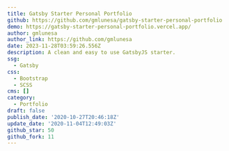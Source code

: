 ```yaml
---
title: Gatsby Starter Personal Portfolio
github: https://github.com/gmlunesa/gatsby-starter-personal-portfolio
demo: https://gatsby-starter-personal-portfolio.vercel.app/
author: gmlunesa
author_link: https://github.com/gmlunesa
date: 2023-11-28T03:59:26.556Z
description: A clean and easy to use GatsbyJS starter.
ssg:
  - Gatsby
css:
  - Bootstrap
  - SCSS
cms: []
category:
  - Portfolio
draft: false
publish_date: '2020-10-27T20:46:18Z'
update_date: '2020-11-04T12:49:03Z'
github_star: 50
github_fork: 11
---
```

